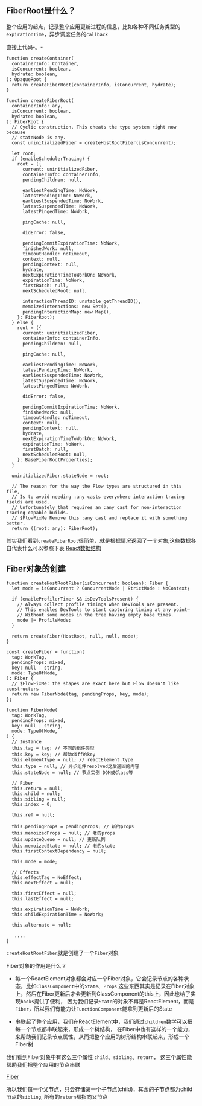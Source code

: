 ## FiberRoot是什么？

整个应用的起点，记录整个应用更新过程的信息，比如各种不同任务类型的`expirationTime`，异步调度任务的`callback`

直接上代码-。-

```
function createContainer(
  containerInfo: Container,
  isConcurrent: boolean,
  hydrate: boolean,
): OpaqueRoot {
  return createFiberRoot(containerInfo, isConcurrent, hydrate);
}
```

```
function createFiberRoot(
  containerInfo: any,
  isConcurrent: boolean,
  hydrate: boolean,
): FiberRoot {
  // Cyclic construction. This cheats the type system right now because
  // stateNode is any.
  const uninitializedFiber = createHostRootFiber(isConcurrent);

  let root;
  if (enableSchedulerTracing) {
    root = ({
      current: uninitializedFiber,
      containerInfo: containerInfo,
      pendingChildren: null,

      earliestPendingTime: NoWork,
      latestPendingTime: NoWork,
      earliestSuspendedTime: NoWork,
      latestSuspendedTime: NoWork,
      latestPingedTime: NoWork,

      pingCache: null,

      didError: false,

      pendingCommitExpirationTime: NoWork,
      finishedWork: null,
      timeoutHandle: noTimeout,
      context: null,
      pendingContext: null,
      hydrate,
      nextExpirationTimeToWorkOn: NoWork,
      expirationTime: NoWork,
      firstBatch: null,
      nextScheduledRoot: null,

      interactionThreadID: unstable_getThreadID(),
      memoizedInteractions: new Set(),
      pendingInteractionMap: new Map(),
    }: FiberRoot);
  } else {
    root = ({
      current: uninitializedFiber,
      containerInfo: containerInfo,
      pendingChildren: null,

      pingCache: null,

      earliestPendingTime: NoWork,
      latestPendingTime: NoWork,
      earliestSuspendedTime: NoWork,
      latestSuspendedTime: NoWork,
      latestPingedTime: NoWork,

      didError: false,

      pendingCommitExpirationTime: NoWork,
      finishedWork: null,
      timeoutHandle: noTimeout,
      context: null,
      pendingContext: null,
      hydrate,
      nextExpirationTimeToWorkOn: NoWork,
      expirationTime: NoWork,
      firstBatch: null,
      nextScheduledRoot: null,
    }: BaseFiberRootProperties);
  }

  uninitializedFiber.stateNode = root;

  // The reason for the way the Flow types are structured in this file,
  // Is to avoid needing :any casts everywhere interaction tracing fields are used.
  // Unfortunately that requires an :any cast for non-interaction tracing capable builds.
  // $FlowFixMe Remove this :any cast and replace it with something better.
  return ((root: any): FiberRoot);
```

其实我们看到`createFiberRoot`很简单，就是根据情况返回了一个对象,这些数据各自代表什么可以参照下表
[React数据结构](https://react.jokcy.me/book/api/react-structure.html)


## Fiber对象的创建
```
function createHostRootFiber(isConcurrent: boolean): Fiber {
  let mode = isConcurrent ? ConcurrentMode | StrictMode : NoContext;

  if (enableProfilerTimer && isDevToolsPresent) {
    // Always collect profile timings when DevTools are present.
    // This enables DevTools to start capturing timing at any point–
    // Without some nodes in the tree having empty base times.
    mode |= ProfileMode;
  }

  return createFiber(HostRoot, null, null, mode);
}

const createFiber = function(
  tag: WorkTag,
  pendingProps: mixed,
  key: null | string,
  mode: TypeOfMode,
): Fiber {
  // $FlowFixMe: the shapes are exact here but Flow doesn't like constructors
  return new FiberNode(tag, pendingProps, key, mode);
};
```

```
function FiberNode(
  tag: WorkTag,
  pendingProps: mixed,
  key: null | string,
  mode: TypeOfMode,
) {
  // Instance
  this.tag = tag; // 不同的组件类型
  this.key = key; // 帮助diff的key
  this.elementType = null; // reactElement.type
  this.type = null; // 异步组件resolved之后返回的内容
  this.stateNode = null; // 节点实例 DOM或Class等

  // Fiber
  this.return = null;
  this.child = null;
  this.sibling = null;
  this.index = 0;

  this.ref = null;

  this.pendingProps = pendingProps; // 新的props
  this.memoizedProps = null; // 老的props
  this.updateQueue = null; // 更新队列 
  this.memoizedState = null; // 老的state
  this.firstContextDependency = null;

  this.mode = mode;

  // Effects
  this.effectTag = NoEffect;
  this.nextEffect = null;

  this.firstEffect = null;
  this.lastEffect = null;

  this.expirationTime = NoWork;
  this.childExpirationTime = NoWork;

  this.alternate = null;
    
   ....
}
```

`createHostRootFiber`就是创建了一个`Fiber`对象

Fiber对象的作用是什么？
*   每一个ReactElement对象都会对应一个Fiber对象，它会记录节点的各种状态，比如`ClassComponent`中的`State`、`Props`
这些东西其实是记录在Fiber对象上，然后在Fiber更新后才会更新到ClassComponent的this上，因此也给了实现`hooks`提供了便利，
因为我们记录`State`的对象不再是ReactElement，而是`Fiber`，所以我们有能力让`FunctionComponent`能拿到更新后的State

*   串联起了整个应用，我们在ReactElement中，我们通过`children`数学可以把每一个节点都串联起来，形成一个树结构，
在Fiber中也有这样的一个能力，来帮助我们记录节点属性，从而把整个应用的树形结构串联起来，形成一个Fiber树

我们看到Fiber对象中有这么三个属性 `child`、`sibling`、`return`， 这三个属性能帮助我们把整个应用的节点串联

[Fiber](../../assets/fiber.png)

所以我们每一个父节点，只会存储第一个子节点(child)，其余的子节点都为child节点的`sibling`, 所有的`return`都指向父节点

